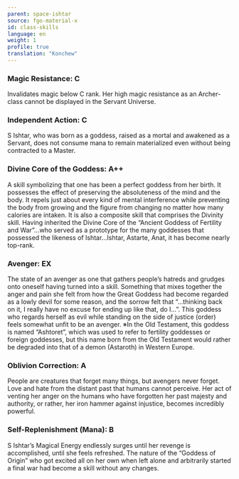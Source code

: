 ```yaml
---
parent: space-ishtar
source: fgo-material-x
id: class-skills
language: en
weight: 1
profile: true
translation: "Konchew"
---
```


### Magic Resistance: C

Invalidates magic below C rank.
Her high magic resistance as an Archer-class cannot be displayed in the Servant Universe.
 
### Independent Action: C

S Ishtar, who was born as a goddess, raised as a mortal and awakened as a Servant, does not consume mana to remain materialized even without being contracted to a Master.
 
### Divine Core of the Goddess: A++

A skill symbolizing that one has been a perfect goddess from her birth. It possesses the effect of preserving the absoluteness of the mind and the body.
It repels just about every kind of mental interference while preventing the body from growing and the figure from changing no matter how many calories are intaken.
It is also a composite skill that comprises the Divinity skill.
Having inherited the Divine Core of the “Ancient Goddess of Fertility and War”…who served as a prototype for the many goddesses that possessed the likeness of Ishtar…Ishtar, Astarte, Anat, it has become nearly top-rank.
 
### Avenger: EX

The state of an avenger as one that gathers people’s hatreds and grudges onto oneself having turned into a skill.
Something that mixes together the anger and pain she felt from how the Great Goddess had become regarded as a lowly devil for some reason, and the sorrow felt that “…thinking back on it, I really have no excuse for ending up like that, do I…”.
This goddess who regards herself as evil while standing on the side of justice (order) feels somewhat unfit to be an avenger.
※In the Old Testament, this goddess is named “Ashtoret”, which was used to refer to fertility goddesses or foreign goddesses, but this name born from the Old Testament would rather be degraded into that of a demon (Astaroth) in Western Europe.
 
### Oblivion Correction: A

People are creatures that forget many things, but avengers never forget.
Love and hate from the distant past that humans cannot perceive. Her act of venting her anger on the humans who have forgotten her past majesty and authority, or rather, her iron hammer against injustice, becomes incredibly powerful.
 
### Self-Replenishment (Mana): B

S Ishtar’s Magical Energy endlessly surges until her revenge is accomplished, until she feels refreshed.
The nature of the “Goddess of Origin” who got excited all on her own when left alone and arbitrarily started a final war had become a skill without any changes.
